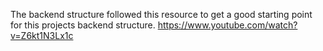 The backend structure followed this resource to get a good starting point for this projects backend structure.
https://www.youtube.com/watch?v=Z6kt1N3Lx1c
